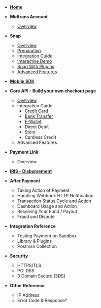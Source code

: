 - [**Home**](/)

- **Midtrans Account**

	- [Overview](en/midtrans-account/overview.md)

- **Snap**

	- [Overview](en/snap/overview.md)
	- [Preparation](en/snap/preparation.md)
	- [Integration Guide](en/snap/integration-guide.md)
	- [Interactive Demo](en/snap/interactive-demo.md)
	- [Snap With Plugins](en/snap/with-plugin.md)
	- [Advanced Features](en/snap/advanced-feature.md)

- [**Mobile SDK**](https://mobile-docs.midtrans.com)

- **Core API - Build your own checkout page**

	- [Overview](en/core-api/overview.md)
	- Integration Guide
		- [Credit Card](en/core-api/credit-card.md)
		- [Bank Transfer](en/core-api/bank-transfer.md)
		- [E-Wallet](en/core-api/e-wallet.md)
		- Direct Debit
		- Store
		- Cardless Credit
	- Advanced Features

- **Payment Link**

	- Overview

- [**IRIS - Disbursement**](https://iris-docs.midtrans.com/)

- **After Payment**	

	- Taking Action of Payment	
	- Handling Webhook HTTP Notification	
	- Transaction Status Cycle and Action	
	- Dashboard Usage and Action	
	- Receiving Your Fund / Payout	
	- Fraud and Dispute	

- **Integration Reference**

	- Testing Payment on Sandbox
	- Library & Plugins
	- Postman Collection

- **Security**	

	- HTTPS/TLS	
	- PCI DSS	
	- 3 Domain Secure (3DS)	

- **Other Reference**	

	- IP Address	
	- Error Code & Response?	